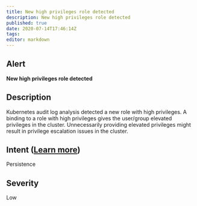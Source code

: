 ```yaml
---
title: New high privileges role detected
description: New high privileges role detected
published: true
date: 2020-07-14T17:46:14Z
tags:
editor: markdown
---
```


## Alert
**New high privileges role detected**

## Description
Kubernetes audit log analysis detected a new role with high privileges. A binding to a role with high privileges gives the user/group elevated privileges in the cluster. Unnecessarily providing elevated privileges might result in privilege escalation issues in the cluster.

## Intent ([Learn more](/public/security/alerts/intentions.md))
Persistence

## Severity
Low




